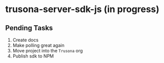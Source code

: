 # trusona-server-sdk-js (in progress)

## Pending Tasks

1. Create docs
2. Make polling great again
3. Move project into the `Trusona` org
4. Publish sdk to NPM